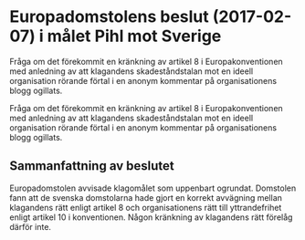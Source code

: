 # Europadomstolens beslut (2017-02-07) i målet Pihl mot Sverige

Fråga om det förekommit en kränkning av artikel 8 i Europakonventionen med anledning av att klagandens skadeståndstalan mot en ideell organisation rörande förtal i en anonym kommentar på organisationens blogg ogillats.

Fråga om det förekommit en kränkning av artikel 8 i Europakonventionen med anledning av att klagandens skadeståndstalan mot en ideell organisation rörande förtal i en anonym kommentar på organisationens blogg ogillats.

## Sammanfattning av beslutet

Europadomstolen avvisade klagomålet som uppenbart ogrundat. Domstolen fann att de svenska domstolarna hade gjort en korrekt avvägning mellan klagandens rätt enligt artikel 8 och organisationens rätt till yttrandefrihet enligt artikel 10 i konventionen. Någon kränkning av klagandens rätt förelåg därför inte.
